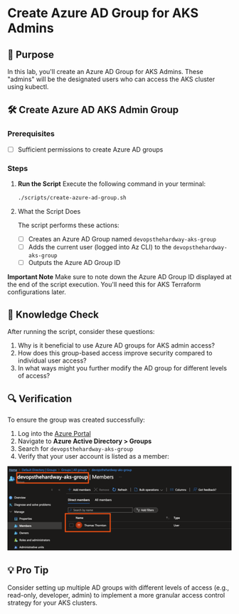 # Create Azure AD Group for AKS Admins

## 🎯 Purpose
In this lab, you'll create an Azure AD Group for AKS Admins. These "admins" will be the designated users who can access the AKS cluster using kubectl.

## 🛠️ Create Azure AD AKS Admin Group

### Prerequisites
- [ ] Sufficient permissions to create Azure AD groups


### Steps

1. **Run the Script**
   Execute the following command in your terminal:
   ```bash
   ./scripts/create-azure-ad-group.sh
   ```
2. What the Script Does

    The script performs these actions:
    - [ ] Creates an Azure AD Group named `devopsthehardway-aks-group`
    - [ ] Adds the current user (logged into Az CLI) to the `devopsthehardway-aks-group`
    - [ ] Outputs the Azure AD Group ID

**Important Note**
Make sure to note down the Azure AD Group ID displayed at the end of the script execution. You'll need this for AKS Terraform configurations later.

## 🧠 Knowledge Check
After running the script, consider these questions:
1. Why is it beneficial to use Azure AD groups for AKS admin access?
2. How does this group-based access improve security compared to individual user access?
3. In what ways might you further modify the AD group for different levels of access?

## 🔍 Verification
To ensure the group was created successfully:
1. Log into the [Azure Portal](https://portal.azure.com)
2. Navigate to **Azure Active Directory > Groups**
3. Search for `devopsthehardway-aks-group`
4. Verify that your user account is listed as a member:

![](images/azure-ad-group.png)

## 💡 Pro Tip
Consider setting up multiple AD groups with different levels of access (e.g., read-only, developer, admin) to implement a more granular access control strategy for your AKS clusters.
